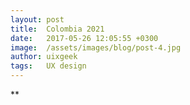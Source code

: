 ```yaml
---
layout: post
title:  Colombia 2021
date:   2017-05-26 12:05:55 +0300
image:  /assets/images/blog/post-4.jpg
author: uixgeek
tags:   UX design
---
```


**